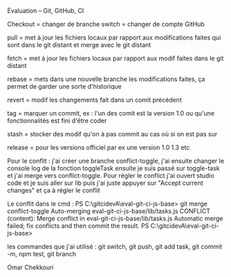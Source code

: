 Évaluation – Git, GitHub, CI


Checkout = changer de branche 
switch = changer de compte GitHub 



pull = met à jour les fichiers locaux par rapport aux modifications faites qui sont dans le git distant et merge avec le git distant

fetch = met à jour les fichiers locaux par rapport aux modif faites dans le git distant



rebase = mets dans une nouvelle branche les modifications faites, ça permet de garder une sorte d'historique

revert = modif les changements fait dans un comit précédent 



tag = marquer un commit, ex : l'un des comit est la version 1.0 ou qu'une fonctionnalités est fini d'être coder



stash = stocker des modif qu'on à pas commit au cas où si on est pas sur 


release = pour les versions officiel par ex une version 1.0 1.3 etc








Pour le conflit :  j'ai créer une branche conflict-toggle, j'ai ensuite changer le console log de la fonction toggleTask ensuite je suis passé sur toggle-task et j'ai merge vers conflict-toggle.
Pour régler le conflict j'ai ouvert studio code et je suis aller sur lib puis j'ai juste appuyer sur "Accept current changes" et ça à régler le conflit


Le conflit dans le cmd : 
PS C:\gitcidevA\eval-git-ci-js-base> git merge conflict-toggle Auto-merging eval-git-ci-js-base/lib/tasks.js CONFLICT (content): Merge conflict in eval-git-ci-js-base/lib/tasks.js Automatic merge failed; fix conflicts and then commit the result. PS C:\gitcidevA\eval-git-ci-js-base>


les commandes que j'ai utilisé : git switch, git push, git add task, git commit -m, npm test, git branch




Omar Chekkouri 



